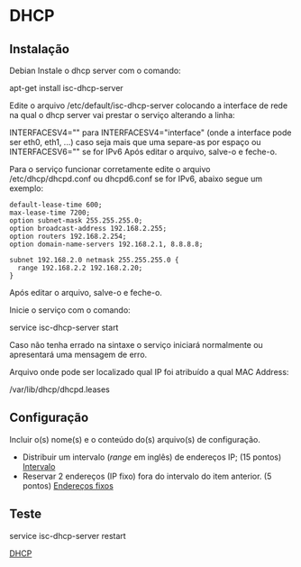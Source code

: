 # DHCP

## Instalação
Debian
Instale o dhcp server com o comando:

apt-get install isc-dhcp-server

Edite o arquivo /etc/default/isc-dhcp-server colocando a interface de rede na qual o dhcp server vai prestar o serviço alterando a linha:

INTERFACESV4="" para INTERFACESV4="interface" (onde a interface pode ser eth0, eth1, ...) caso seja mais que uma separe-as por espaço
ou INTERFACESV6="" se for IPv6
Após editar o arquivo, salve-o e feche-o.

Para o serviço funcionar corretamente edite o arquivo /etc/dhcp/dhcpd.conf ou dhcpd6.conf se for IPv6, abaixo segue um exemplo:
```
default-lease-time 600;
max-lease-time 7200;
option subnet-mask 255.255.255.0;
option broadcast-address 192.168.2.255;
option routers 192.168.2.254;
option domain-name-servers 192.168.2.1, 8.8.8.8;

subnet 192.168.2.0 netmask 255.255.255.0 {
  range 192.168.2.2 192.168.2.20;
}
```
Após editar o arquivo, salve-o e feche-o.

Inicie o serviço com o comando:

service isc-dhcp-server start

Caso não tenha errado na sintaxe o serviço iniciará normalmente ou apresentará uma mensagem de erro.

Arquivo onde pode ser localizado qual IP foi atribuído a qual MAC Address:

/var/lib/dhcp/dhcpd.leases
## Configuração

Incluir o(s) nome(s) e o conteúdo do(s) arquivo(s) de configuração.

- Distribuir um intervalo (*range* em inglês) de endereços IP; (15 pontos)
  [Intervalo](https://github.com/PolianaR/asa-2023-2-2bim/blob/main/invertavlo%20dhcp.png)
- Reservar 2 endereços (IP fixo) fora do intervalo do item anterior. (5 pontos)
  [Endereços fixos](https://github.com/PolianaR/asa-2023-2-2bim/blob/main/invertavlo%20dhcp.png)

## Teste
service isc-dhcp-server restart


[DHCP](https://github.com/PolianaR/asa-2023-2-2bim/blob/main/dhcp.png)
